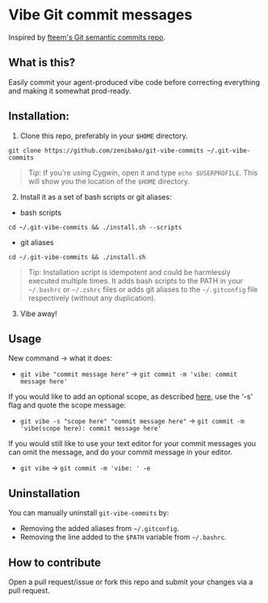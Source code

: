 # Vibe Git commit messages

Inspired by [fteem's Git semantic commits repo](https://github.com/fteem/git-semantic-commits).

## What is this?
Easily commit your agent-produced vibe code before correcting everything and making it somewhat prod-ready.

## Installation:

1. Clone this repo, preferably in your `$HOME` directory. 
```
git clone https://github.com/zenibako/git-vibe-commits ~/.git-vibe-commits
```

> Tip: If you're using Cygwin, open it and type `echo $USERPROFILE`. This will show you the location of the `$HOME` directory.

2. Install it as a set of bash scripts or git aliases:
  * bash scripts 
  ```
  cd ~/.git-vibe-commits && ./install.sh --scripts
  ```
  * git aliases 
  ```
  cd ~/.git-vibe-commits && ./install.sh
  ```

> Tip: Installation script is idempotent and could be harmlessly executed multiple times. It adds bash scripts to the PATH in your `~/.bashrc` or `~/.zshrc` files or adds git aliases to the `~/.gitconfig` file respectively (without any duplication).

3. Vibe away!

## Usage

New command -> what it does:

* ```git vibe "commit message here"``` -> ```git commit -m 'vibe: commit message here'```

If you would like to add an optional scope, as described [here](https://conventionalcommits.org/), use the '-s' flag and quote the scope message:

* ```git vibe -s "scope here" "commit message here"``` -> ```git commit -m 'vibe(scope here): commit message here'```

If you would still like to use your text editor for your commit messages
you can omit the message, and do your commit message in your editor.

* ```git vibe``` -> ```git commit -m 'vibe: ' -e```

## Uninstallation

You can manually uninstall `git-vibe-commits` by:
* Removing the added aliases from `~/.gitconfig`.
* Removing the line added to the `$PATH` variable from `~/.bashrc`.

## How to contribute
Open a pull request/issue or fork this repo and submit your changes via a pull request.
